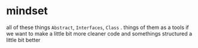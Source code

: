 # mindset
all of these things `Abstract`, `Interfaces`, `Class` . things of them as a tools if we want to make a little bit more cleaner code and somethings structured a little bit better 

